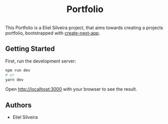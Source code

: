 <p align="center">
    <h1 align="center" style="font-weight:bold">Portfolio</h1>
</p>

<p align="center">
  <a
    aria-label="Style"
    href="http://standardjs.com">
    <img
      alt=""
      src="https://img.shields.io/badge/code%20style-standard-brightgreen.svg">
  </a>
</p>

This Portfolio is a Eliel Silveira project, that aims towards creating a projects portfolio, bootstrapped with [ create-next-app](https://github.com/vercel/next.js/tree/canary/packages/create-next-app).

## Getting Started

First, run the development server:

```bash
npm run dev
# or
yarn dev
```

Open [http://localhost:3000](http://localhost:3000) with your browser to see the result.

## Authors

- Eliel Silveira
